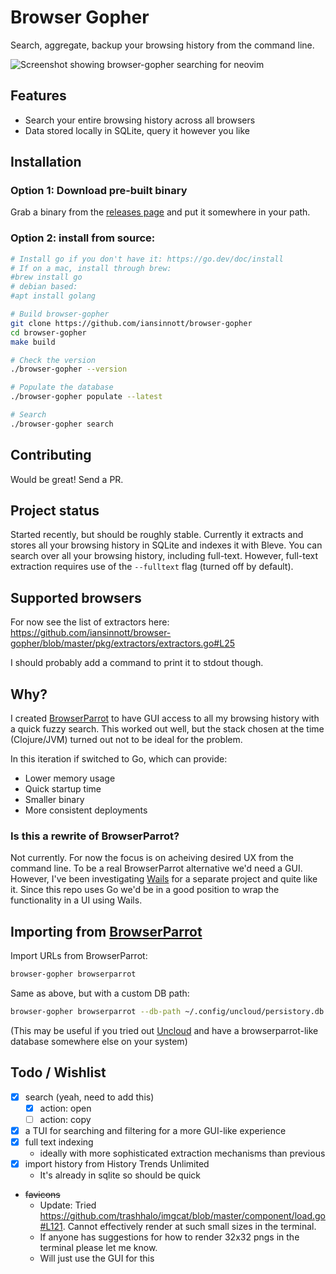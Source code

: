 # Browser Gopher

Search, aggregate, backup your browsing history from the command line.

![Screenshot showing browser-gopher searching for neovim](https://share.cleanshot.com/6l3BXT/download)

## Features

- Search your entire browsing history across all browsers
- Data stored locally in SQLite, query it however you like

## Installation

### Option 1: Download pre-built binary

Grab a binary from the [releases page](https://github.com/iansinnott/browser-gopher/releases/latest) and put it somewhere in your path.

### Option 2: install from source:

```sh
# Install go if you don't have it: https://go.dev/doc/install
# If on a mac, install through brew:
#brew install go
# debian based:
#apt install golang

# Build browser-gopher
git clone https://github.com/iansinnott/browser-gopher
cd browser-gopher
make build

# Check the version
./browser-gopher --version

# Populate the database
./browser-gopher populate --latest

# Search
./browser-gopher search
```

## Contributing

Would be great! Send a PR.

## Project status

Started recently, but should be roughly stable. Currently it extracts and stores all your browsing history in SQLite and indexes it with Bleve. You can search over all your browsing history, including full-text. However, full-text extraction requires use of the `--fulltext` flag (turned off by default).

## Supported browsers

For now see the list of extractors here: https://github.com/iansinnott/browser-gopher/blob/master/pkg/extractors/extractors.go#L25

I should probably add a command to print it to stdout though.

## Why?

I created [BrowserParrot][] to have GUI access to all my browsing history with a quick fuzzy search. This worked out well, but the stack chosen at the time (Clojure/JVM) turned out not to be ideal for the problem.

In this iteration if switched to Go, which can provide:

- Lower memory usage
- Quick startup time
- Smaller binary
- More consistent deployments

### Is this a rewrite of BrowserParrot?

Not currently. For now the focus is on acheiving desired UX from the command line. To be a real BrowserParrot alternative we'd need a GUI. However, I've been investigating [Wails](https://wails.io/) for a separate project and quite like it. Since this repo uses Go we'd be in a good position to wrap the functionality in a UI using Wails.

## Importing from [BrowserParrot][]

Import URLs from BrowserParrot:

```sh
browser-gopher browserparrot
```

Same as above, but with a custom DB path:

```sh
browser-gopher browserparrot --db-path ~/.config/uncloud/persistory.db
```

(This may be useful if you tried out [Uncloud](https://www.uncloud.gg/) and have a browserparrot-like database somewhere else on your system)

[browserparrot]: (https://www.browserparrot.com/)

## Todo / Wishlist

- [x] search (yeah, need to add this)
  - [x] action: open
  - [ ] action: copy
- [x] a TUI for searching and filtering for a more GUI-like experience
- [x] full text indexing
  - ideally with more sophisticated extraction mechanisms than previous
- [x] import history from History Trends Unlimited
  - It's already in sqlite so should be quick
- ~~favicons~~
  - Update: Tried https://github.com/trashhalo/imgcat/blob/master/component/load.go#L121. Cannot effectively render at such small sizes in the terminal.
  - If anyone has suggestions for how to render 32x32 pngs in the terminal please let me know.
  - Will just use the GUI for this
